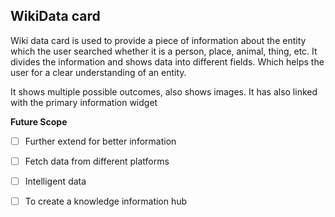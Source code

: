 ## WikiData card

Wiki data card is used to provide a piece of information about the entity which the user searched whether it is a person, place, animal, thing, etc. It divides the information and shows data into different fields. Which helps the user for a clear understanding of an entity. 

It shows multiple possible outcomes, also shows images. It has also linked with the primary information widget

**Future Scope**
 
- [ ] Further extend for better information
- [ ] Fetch data from different platforms
- [ ] Intelligent data 
- [ ] To create a knowledge information hub

